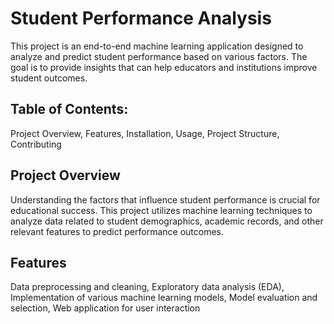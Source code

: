 # Student Performance Analysis
This project is an end-to-end machine learning application designed to analyze and predict student performance based on various factors. The goal is to provide insights that can help educators and institutions improve student outcomes.

## Table of Contents:
  Project Overview,
  Features,
  Installation,
  Usage,
  Project Structure,
  Contributing

## Project Overview
Understanding the factors that influence student performance is crucial for educational success. This project utilizes machine learning techniques to analyze data related to student demographics, academic records, and other relevant features to predict performance outcomes.

## Features
  Data preprocessing and cleaning,
  Exploratory data analysis (EDA),
  Implementation of various machine learning models,
  Model evaluation and selection,
  Web application for user interaction
